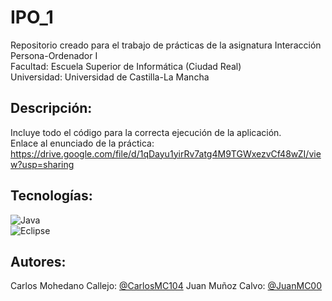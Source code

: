 # IPO_1
Repositorio creado para el trabajo de prácticas de la asignatura Interacción Persona-Ordenador I </br>
Facultad: Escuela Superior de Informática (Ciudad Real) </br>
Universidad: Universidad de Castilla-La Mancha </br>

## Descripción:
Incluye todo el código para la correcta ejecución de la aplicación. </br>
Enlace al enunciado de la práctica: https://drive.google.com/file/d/1qDayu1yirRv7atg4M9TGWxezvCf48wZI/view?usp=sharing </br>

## Tecnologías:
![Java](https://img.shields.io/badge/java-%23ED8B00.svg?style=for-the-badge&logo=java&logoColor=white) </br>
![Eclipse](https://img.shields.io/badge/Eclipse-FE7A16.svg?style=for-the-badge&logo=Eclipse&logoColor=white)

## Autores:
Carlos Mohedano Callejo: [@CarlosMC104](https://github.com/CarlosMC104)
Juan Muñoz Calvo: [@JuanMC00](https://github.com/JuanMC00) </br>
